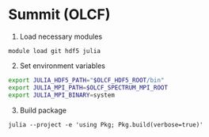 # Summit (OLCF)

1. Load necessary modules
```
module load git hdf5 julia
```

2. Set environment variables
```bash
export JULIA_HDF5_PATH="$OLCF_HDF5_ROOT/bin"
export JULIA_MPI_PATH=$OLCF_SPECTRUM_MPI_ROOT
export JULIA_MPI_BINARY=system
```

3. Build package
```
julia --project -e 'using Pkg; Pkg.build(verbose=true)'
```
